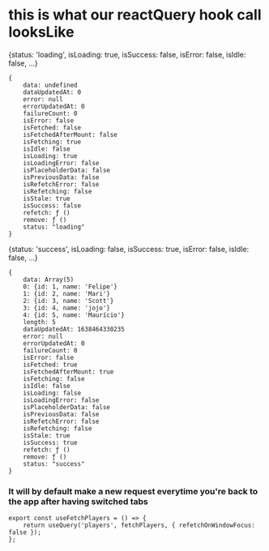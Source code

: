# this is what our reactQuery hook call looksLike

{status: 'loading', isLoading: true, isSuccess: false, isError: false, isIdle: false, …}

```
{
    data: undefined
    dataUpdatedAt: 0
    error: null
    errorUpdatedAt: 0
    failureCount: 0
    isError: false
    isFetched: false
    isFetchedAfterMount: false
    isFetching: true
    isIdle: false
    isLoading: true
    isLoadingError: false
    isPlaceholderData: false
    isPreviousData: false
    isRefetchError: false
    isRefetching: false
    isStale: true
    isSuccess: false
    refetch: ƒ ()
    remove: ƒ ()
    status: "loading"
}
```

{status: 'success', isLoading: false, isSuccess: true, isError: false, isIdle: false, …}

```
{
    data: Array(5)
    0: {id: 1, name: 'Felipe'}
    1: {id: 2, name: 'Mari'}
    2: {id: 3, name: 'Scott'}
    3: {id: 4, name: 'jojo'}
    4: {id: 5, name: 'Maurício'}
    length: 5
    dataUpdatedAt: 1638464330235
    error: null
    errorUpdatedAt: 0
    failureCount: 0
    isError: false
    isFetched: true
    isFetchedAfterMount: true
    isFetching: false
    isIdle: false
    isLoading: false
    isLoadingError: false
    isPlaceholderData: false
    isPreviousData: false
    isRefetchError: false
    isRefetching: false
    isStale: true
    isSuccess: true
    refetch: ƒ ()
    remove: ƒ ()
    status: "success"
}
```

### It will by default make a new request everytime you're back to the app after having switched tabs

```
export const useFetchPlayers = () => {
	return useQuery('players', fetchPlayers, { refetchOnWindowFocus: false });
};
```
